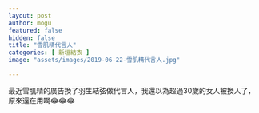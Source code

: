 ```yaml
---
layout: post
author: mogu
featured: false
hidden: false
title: "雪肌精代言人"
categories: [ 新垣結衣 ]
image: "assets/images/2019-06-22-雪肌精代言人.jpg"

---
```

最近雪肌精的廣告換了羽生結弦做代言人，我還以為超過30歲的女人被換人了，原來還在用啊😂😂😂
